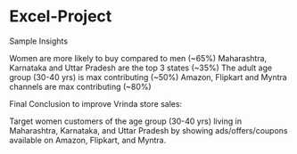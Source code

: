 # Excel-Project

Sample Insights

Women are more likely to buy compared to men (~65%)
Maharashtra, Karnataka and Uttar Pradesh are the top 3 states (~35%)
The adult age group (30-40 yrs) is max contributing (~50%) 
Amazon, Flipkart and Myntra channels are max contributing (~80%)

Final Conclusion to improve Vrinda store sales:

Target women customers of the age group (30-40 yrs) living in Maharashtra, Karnataka, and Uttar Pradesh by showing ads/offers/coupons available on Amazon, Flipkart, and Myntra.
